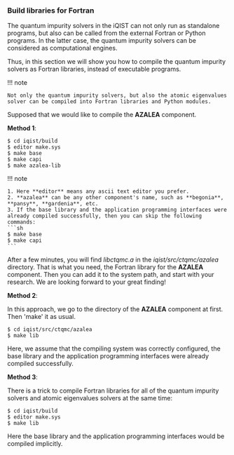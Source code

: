 ### Build libraries for Fortran

The quantum impurity solvers in the iQIST can not only run as standalone programs, but also can be called from the external Fortran or Python programs. In the latter case, the quantum impurity solvers can be considered as computational engines.

Thus, in this section we will show you how to compile the quantum impurity solvers as Fortran libraries, instead of executable programs.

!!! note

    Not only the quantum impurity solvers, but also the atomic eigenvalues solver can be compiled into Fortran libraries and Python modules.

Supposed that we would like to compile the **AZALEA** component.

**Method 1**:

```
$ cd iqist/build
$ editor make.sys
$ make base
$ make capi
$ make azalea-lib
```

!!! note

    1. Here **editor** means any ascii text editor you prefer.
    2. **azalea** can be any other component's name, such as **begonia**, **pansy**, **gardenia**, etc.
    3. If the base library and the application programming interfaces were already compiled successfully, then you can skip the following commands:
    ```sh
    $ make base
    $ make capi
    ```

After a few minutes, you will find *libctqmc.a* in the *iqist/src/ctqmc/azalea* directory. That is what you need, the Fortran library for the **AZALEA** component. Then you can add it to the system path, and start with your research. We are looking forward to your great finding!

**Method 2**:

In this approach, we go to the directory of the **AZALEA** component at first. Then 'make' it as usual.

```
$ cd iqist/src/ctqmc/azalea
$ make lib
```

Here, we assume that the compiling system was correctly configured, the base library and the application programming interfaces were already compiled successfully.

**Method 3**:

There is a trick to compile Fortran libraries for all of the quantum impurity solvers and atomic eigenvalues solvers at the same time:

```
$ cd iqist/build
$ editor make.sys
$ make lib
```

Here the base library and the application programming interfaces would be compiled implicitly.